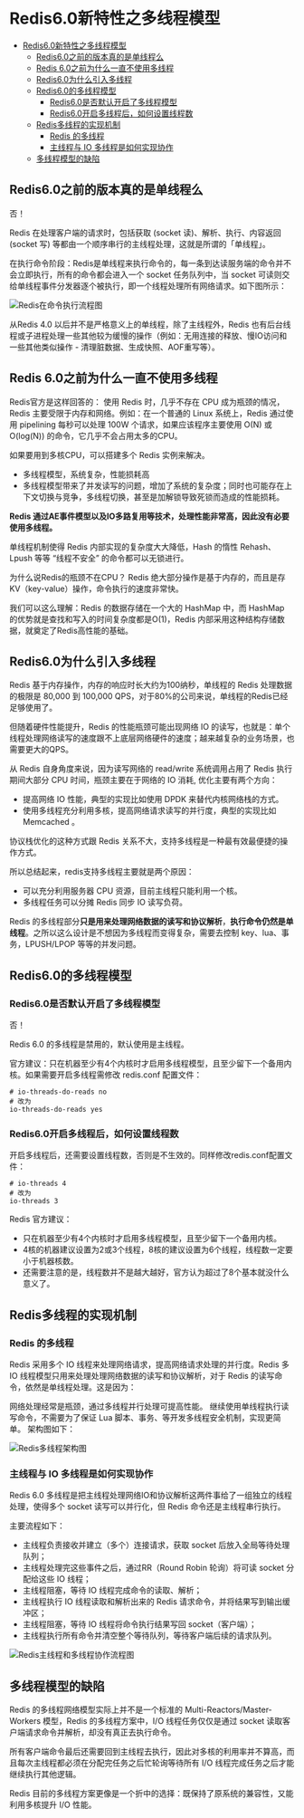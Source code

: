 # Redis6.0新特性之多线程模型

- [Redis6.0新特性之多线程模型](#redis60新特性之多线程模型)
  - [Redis6.0之前的版本真的是单线程么](#redis60之前的版本真的是单线程么)
  - [Redis 6.0之前为什么一直不使用多线程](#redis-60之前为什么一直不使用多线程)
  - [Redis6.0为什么引入多线程](#redis60为什么引入多线程)
  - [Redis6.0的多线程模型](#redis60的多线程模型)
    - [Redis6.0是否默认开启了多线程模型](#redis60是否默认开启了多线程模型)
    - [Redis6.0开启多线程后，如何设置线程数](#redis60开启多线程后如何设置线程数)
  - [Redis多线程的实现机制](#redis多线程的实现机制)
    - [Redis 的多线程](#redis-的多线程)
    - [主线程与 IO 多线程是如何实现协作](#主线程与-io-多线程是如何实现协作)
  - [多线程模型的缺陷](#多线程模型的缺陷)

## Redis6.0之前的版本真的是单线程么

否！

Redis 在处理客户端的请求时，包括获取 (socket 读)、解析、执⾏、内容返回 (socket 写) 等都由⼀个顺序串⾏的主线程处理，这就是所谓的「单线程」。

在执行命令阶段：Redis是单线程来执行命令的，每一条到达读服务端的命令并不会立即执行，所有的命令都会进入一个 socket 任务队列中，当 socket 可读则交给单线程事件分发器逐个被执行，即一个线程处理所有网络请求。如下图所示：

![Redis在命令执行流程图](./images/Redis在命令执行流程图.png)

从Redis 4.0 以后并不是严格意义上的单线程，除了主线程外，Redis 也有后台线程或子进程处理一些其他较为缓慢的操作（例如：无用连接的释放、慢IO访问和一些其他类似操作 - 清理脏数据、生成快照、AOF重写等）。

## Redis 6.0之前为什么一直不使用多线程

Redis官方是这样回答的：
使用 Redis 时，几乎不存在 CPU 成为瓶颈的情况，Redis 主要受限于内存和网络。例如：在一个普通的 Linux 系统上，Redis 通过使用 pipelining 每秒可以处理 100W 个请求，如果应该程序主要使用 O(N) 或 O(log(N)) 的命令，它几乎不会占用太多的CPU。

如果要用到多核CPU，可以搭建多个 Redis 实例来解决。

- 多线程模型，系统复杂，性能损耗高
- 多线程模型带来了并发读写的问题，增加了系统的复杂度；同时也可能存在上下文切换与竞争，多线程切换，甚至是加解锁导致死锁而造成的性能损耗。

**Redis 通过AE事件模型以及IO多路复用等技术，处理性能非常高，因此没有必要使用多线程。**

单线程机制使得 Redis 内部实现的复杂度大大降低，Hash 的惰性 Rehash、Lpush 等等 “线程不安全” 的命令都可以无锁进行。

为什么说Redis的瓶颈不在CPU？
Redis 绝大部分操作是基于内存的，而且是存KV（key-value）操作，命令执行的速度非常快。

我们可以这么理解：Redis 的数据存储在一个大的 HashMap 中，而 HashMap 的优势就是查找和写入的时间复杂度都是O(1)，Redis 内部采用这种结构存储数据，就奠定了Redis高性能的基础。

## Redis6.0为什么引入多线程

Redis 基于内存操作，内存的响应时长大约为100纳秒，单线程的 Redis 处理数据的极限是 80,000 到 100,000 QPS，对于80%的公司来说，单线程的Redis已经足够使用了。

但随着硬件性能提升，Redis 的性能瓶颈可能出现⽹络 IO 的读写，也就是：单个线程处理⽹络读写的速度跟不上底层⽹络硬件的速度；越来越复杂的业务场景，也需要更大的QPS。

从 Redis 自身角度来说，因为读写网络的 read/write 系统调用占用了 Redis 执行期间大部分 CPU 时间，瓶颈主要在于网络的 IO 消耗, 优化主要有两个方向：

- 提⾼⽹络 IO 性能，典型的实现⽐如使⽤ DPDK 来替代内核⽹络栈的⽅式。
- 使⽤多线程充分利⽤多核，提⾼⽹络请求读写的并⾏度，典型的实现⽐如 Memcached 。

协议栈优化的这种方式跟 Redis 关系不大，支持多线程是一种最有效最便捷的操作方式。

所以总结起来，redis支持多线程主要就是两个原因：

- 可以充分利用服务器 CPU 资源，目前主线程只能利用一个核。
- 多线程任务可以分摊 Redis 同步 IO 读写负荷。

Redis 的多线程部分**只是用来处理网络数据的读写和协议解析**，**执行命令仍然是单线程**。之所以这么设计是不想因为多线程而变得复杂，需要去控制 key、lua、事务，LPUSH/LPOP 等等的并发问题。

## Redis6.0的多线程模型

### Redis6.0是否默认开启了多线程模型

否！

Redis 6.0 的多线程是禁用的，默认使用是主线程。

官方建议：只在机器至少有4个内核时才启用多线程模型，且至少留下一个备用内核。如果需要开启多线程需修改 redis.conf 配置文件：

```text
# io-threads-do-reads no
# 改为
io-threads-do-reads yes
```

### Redis6.0开启多线程后，如何设置线程数

开启多线程后，还需要设置线程数，否则是不生效的。同样修改redis.conf配置文件：

```text
# io-threads 4
# 改为
io-threads 3
```

Redis 官方建议：

- 只在机器至少有4个内核时才启用多线程模型，且至少留下一个备用内核。
- 4核的机器建议设置为2或3个线程，8核的建议设置为6个线程，线程数一定要小于机器核数。
- 还需要注意的是，线程数并不是越大越好，官方认为超过了8个基本就没什么意义了。

## Redis多线程的实现机制

### Redis 的多线程

Redis 采⽤多个 IO 线程来处理⽹络请求，提⾼⽹络请求处理的并⾏度。Redis 多 IO 线程模型只⽤来处理处理网络数据的读写和协议解析，对于 Redis 的读写命令，依然是单线程处理。这是因为：

⽹络处理经常是瓶颈，通过多线程并⾏处理可提⾼性能。
继续使⽤单线程执⾏读写命令，不需要为了保证 Lua 脚本、事务、等开发多线程安全机制，实现更简单。
架构图如下：

![Redis多线程架构图](./images/Redis多线程架构图.png)

### 主线程与 IO 多线程是如何实现协作

Redis 6.0 多线程是把主线程处理网络IO和协议解析这两件事给了一组独立的线程处理，使得多个 socket 读写可以并⾏化，但 Redis 命令还是主线程串⾏执⾏。

主要流程如下：

- 主线程负责接收并建立（多个）连接请求，获取 socket 后放入全局等待处理队列；
- 主线程处理完这些事件之后，通过RR（Round Robin 轮询）将可读 socket 分配给这些 IO 线程；
- 主线程阻塞，等待 IO 线程完成命令的读取、解析；
- 主线程执⾏ IO 线程读取和解析出来的 Redis 请求命令，并将结果写到输出缓冲区；
- 主线程阻塞，等待 IO 线程将命令执⾏结果写回 socket（客户端）；
- 主线程执行所有命令并清空整个等待队列，等待客户端后续的请求队列。

![Redis主线程和多线程协作流程图](./images/Redis主线程和多线程协作流程图.png)

## 多线程模型的缺陷

Redis 的多线程⽹络模型实际上并不是⼀个标准的 Multi-Reactors/Master-Workers 模型，Redis 的多线程⽅案中，I/O 线程任务仅仅是通过 socket 读取客户端请求命令并解析，却没有真正去执⾏命令。

所有客户端命令最后还需要回到主线程去执⾏，因此对多核的利⽤率并不算⾼，⽽且每次主线程都必须在分配完任务之后忙轮询等待所有 I/O 线程完成任务之后才能继续执⾏其他逻辑。

Redis ⽬前的多线程⽅案更像是⼀个折中的选择：既保持了原系统的兼容性，⼜能利⽤多核提升 I/O 性能。
